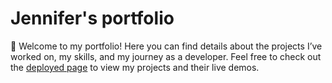 # Jennifer's portfolio
🤗 Welcome to my portfolio!
Here you can find details about the projects I’ve worked on, my skills, and my journey as a developer.
Feel free to check out the [deployed page](https://jennifer-jy.github.io/portfolio/) to view my projects and their live demos.
